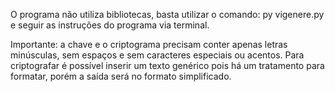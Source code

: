 O programa não utiliza bibliotecas, basta utilizar o comando:
py vigenere.py
e seguir as instruções do programa via terminal.

Importante: a chave e o criptograma precisam conter apenas letras minúsculas, sem espaços e sem caracteres especiais ou acentos. Para criptografar é possível inserir um texto genérico pois há um tratamento para formatar, porém a saída será no formato simplificado.
